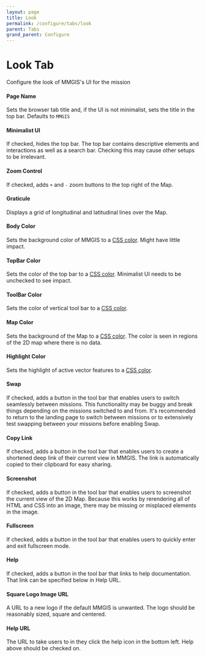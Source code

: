 ```yaml
---
layout: page
title: Look
permalink: /configure/tabs/look
parent: Tabs
grand_parent: Configure
---
```


# Look Tab

Configure the look of MMGIS's UI for the mission

#### Page Name

Sets the browser tab title and, if the UI is not minimalist, sets the title in the top bar. Defaults to `MMGIS`

#### Minimalist UI

If checked, hides the top bar. The top bar contains descriptive elements and interactions as well as a search bar. Checking this may cause other setups to be irrelevant.

#### Zoom Control

If checked, adds `+` and `-` zoom buttons to the top right of the Map.

#### Graticule

Displays a grid of longitudinal and latitudinal lines over the Map.

#### Body Color

Sets the background color of MMGIS to a [CSS color](https://developer.mozilla.org/en-US/docs/Web/CSS/color_value). Might have little impact.

#### TopBar Color

Sets the color of the top bar to a [CSS color](https://developer.mozilla.org/en-US/docs/Web/CSS/color_value). Minimalist UI needs to be unchecked to see impact.

#### ToolBar Color

Sets the color of vertical tool bar to a [CSS color](https://developer.mozilla.org/en-US/docs/Web/CSS/color_value).

#### Map Color

Sets the background of the Map to a [CSS color](https://developer.mozilla.org/en-US/docs/Web/CSS/color_value). The color is seen in regions of the 2D map where there is no data.

#### Highlight Color

Sets the highlight of active vector features to a [CSS color](https://developer.mozilla.org/en-US/docs/Web/CSS/color_value).

#### Swap

If checked, adds a button in the tool bar that enables users to switch seamlessly between missions. This functionality may be buggy and break things depending on the missions switched to and from. It's recommended to return to the landing page to switch between missions or to extensively test swapping between your missions before enabling Swap.

#### Copy Link

If checked, adds a button in the tool bar that enables users to create a shortened deep link of their current view in MMGIS. The link is automatically copied to their clipboard for easy sharing.

#### Screenshot

If checked, adds a button in the tool bar that enables users to screenshot the current view of the 2D Map. Because this works by rerendering all of HTML and CSS into an image, there may be missing or misplaced elements in the image.

#### Fullscreen

If checked, adds a button in the tool bar that enables users to quickly enter and exit fullscreen mode.

#### Help

If checked, adds a button in the tool bar that links to help documentation. That link can be specified below in Help URL.

#### Square Logo Image URL

A URL to a new logo if the default MMGIS is unwanted. The logo should be reasonably sized, square and centered.

#### Help URL

The URL to take users to in they click the help icon in the bottom left. Help above should be checked on.

